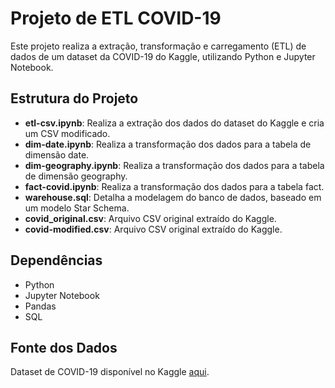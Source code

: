 # Projeto de ETL COVID-19

Este projeto realiza a extração, transformação e carregamento (ETL) de dados de um dataset da COVID-19 do Kaggle, utilizando Python e Jupyter Notebook.

## Estrutura do Projeto

-   **etl-csv.ipynb**: Realiza a extração dos dados do dataset do Kaggle e cria um CSV modificado.
-   **dim-date.ipynb**: Realiza a transformação dos dados para a tabela de dimensão date.
-   **dim-geography.ipynb**: Realiza a transformação dos dados para a tabela de dimensão geography.
-   **fact-covid.ipynb**: Realiza a transformação dos dados para a tabela fact.
-   **warehouse.sql**: Detalha a modelagem do banco de dados, baseado em um modelo Star Schema.
-   **covid_original.csv**: Arquivo CSV original extraído do Kaggle.
-   **covid-modified.csv**: Arquivo CSV original extraído do Kaggle.

## Dependências

-   Python
-   Jupyter Notebook
-   Pandas
-   SQL

## Fonte dos Dados

Dataset de COVID-19 disponível no Kaggle [aqui](https://www.kaggle.com/datasets/abdoomoh/daily-covid-19-data-2020-2024).
